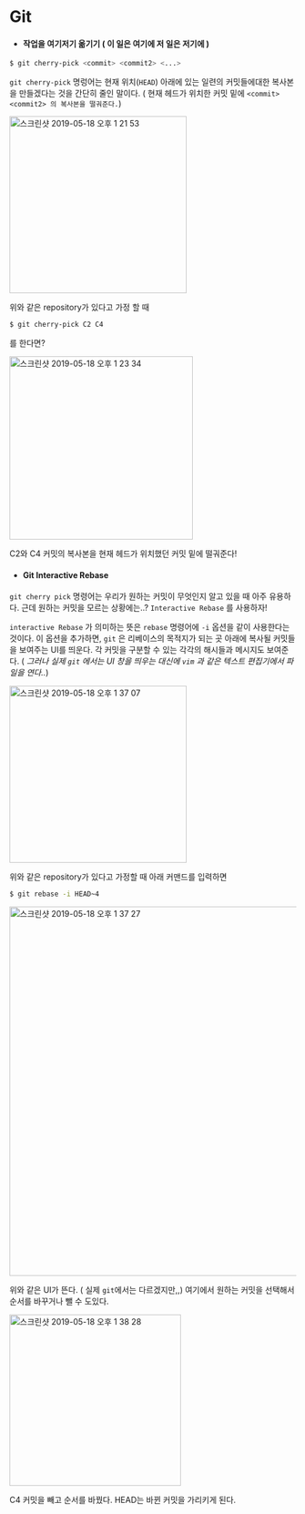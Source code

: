 # Git



- #### 작업을 여기저기 옮기기 ( 이 일은 여기에 저 일은 저기에 )

```bash
$ git cherry-pick <commit> <commit2> <...>
```

`git cherry-pick` 명렁어는 현재 위치(`HEAD`) 아래에 있는 일련의 커밋들에대한 복사본을 만들겠다는 것을 간단히 줄인 말이다. ( 현재 헤드가 위치한 커밋 밑에 `<commit>` `<commit2> 의 복사본을 떨궈준다.`)

<img width="311" alt="스크린샷 2019-05-18 오후 1 21 53" src="https://user-images.githubusercontent.com/39187116/57964606-ce8b9e80-7972-11e9-8470-4cfe16f13ff5.png">

위와 같은 repository가 있다고 가정 할 때

```bash
$ git cherry-pick C2 C4 
```

를 한다면?

<img width="322" alt="스크린샷 2019-05-18 오후 1 23 34" src="https://user-images.githubusercontent.com/39187116/57964609-d0556200-7972-11e9-8ff4-e153f1a0c292.png">

C2와 C4 커밋의 복사본을 현재 헤드가 위치했던 커밋 밑에 떨궈준다!



- #### Git Interactive Rebase

`git cherry pick` 명령어는 우리가 원하는 커밋이 무엇인지 알고 있을 때 아주 유용하다. 근데 원하는 커밋을 모르는 상황에는..? `Interactive Rebase` 를 사용하자!

`interactive Rebase` 가 의미하는 뜻은 `rebase` 명령어에 `-i` 옵션을 같이 사용한다는 것이다. 이 옵션을 추가하면, `git` 은 리베이스의 목적지가 되는 곳 아래에 복사될 커밋들을 보여주는 UI를 띄운다. 각 커밋을 구분할 수 있는 각각의 해시들과 메시지도 보여준다. ( _그러나 실제 `git` 에서는 UI 창을 띄우는 대신에 `vim` 과 같은 텍스트 편집기에서 파일을 연다.._)

<img width="311" alt="스크린샷 2019-05-18 오후 1 37 07" src="https://user-images.githubusercontent.com/39187116/57964610-d0edf880-7972-11e9-82b5-b62832d21fb5.png">

위와 같은 repository가 있다고 가정할 때 아래 커맨드를 입력하면

```bash
$ git rebase -i HEAD~4
```

<img width="649" alt="스크린샷 2019-05-18 오후 1 37 27" src="https://user-images.githubusercontent.com/39187116/57964611-d4817f80-7972-11e9-821d-458438c3681d.png">

위와 같은 UI가 뜬다. ( 실제 `git`에서는 다르겠지만,,) 여기에서 원하는 커밋을 선택해서 순서를 바꾸거나 뺄 수 도있다.

<img width="301" alt="스크린샷 2019-05-18 오후 1 38 28" src="https://user-images.githubusercontent.com/39187116/57964612-d5b2ac80-7972-11e9-9b5b-cb84f0ed0107.png">

C4 커밋을 빼고 순서를 바꿨다. HEAD는 바뀐 커밋을 가리키게 된다.
